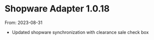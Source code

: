 # Shopware Adapter 1.0.18
From: 2023-08-31

* Updated shopware synchronization with clearance sale check box